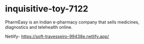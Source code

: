 # inquisitive-toy-7122

PharmEasy is an Indian e-pharmacy company that sells medicines, diagnostics and telehealth online.

Netlify- https://soft-travesseiro-99438e.netlify.app/
